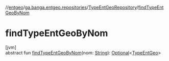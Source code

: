 //[entgeo](../../../index.md)/[ga.banga.entgeo.repositories](../index.md)/[TypeEntGeoRepository](index.md)/[findTypeEntGeoByNom](find-type-ent-geo-by-nom.md)

# findTypeEntGeoByNom

[jvm]\
abstract fun [findTypeEntGeoByNom](find-type-ent-geo-by-nom.md)(nom: [String](https://kotlinlang.org/api/latest/jvm/stdlib/kotlin/-string/index.html)): [Optional](https://docs.oracle.com/javase/8/docs/api/java/util/Optional.html)&lt;[TypeEntGeo](../../ga.banga.entgeo.domain.entities/-type-ent-geo/index.md)&gt;
